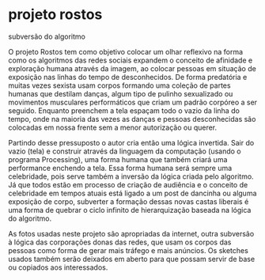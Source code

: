 # projeto rostos
subversão do algoritmo


O projeto Rostos tem como objetivo colocar um olhar reflexivo na forma como os algoritmos das redes sociais expandem o conceito de afinidade e exploração humana através da imagem, ao colocar pessoas em situação de exposição nas linhas do tempo de desconhecidos. De forma predatória e muitas vezes sexista usam corpos formando uma coleção de partes humanas que destilam danças, algum tipo de pulinho sexualizado ou movimentos musculares performáticos que criam um padrão corpóreo a ser seguido.
Enquanto preenchem a tela espaçam todo o vazio da linha do tempo, onde na maioria das vezes as danças e pessoas desconhecidas são colocadas em nossa frente sem a menor autorização ou querer.

Partindo desse pressuposto o autor cria então uma lógica invertida.
Sair do vazio (tela) e construir através da linguagem da computação (usando o programa Processing), uma forma humana que também criará uma performance enchendo a tela. Essa forma humana será sempre uma celebridade, pois serve também a inversão da lógica criada pelo algoritmo.
Já que todos estão em processo de criação de audiência e o conceito de celebridade em tempos atuais está ligado a um post de dancinha ou alguma exposição de corpo, subverter a formação dessas novas castas liberais é uma forma de quebrar o ciclo infinito de hierarquização baseada na lógica do algoritmo.

As fotos usadas neste projeto são apropriadas da internet, outra subversão à lógica das corporações donas das redes, que usam os corpos das pessoas como forma de gerar mais tráfego e mais anúncios.
Os sketches usados também serão deixados em aberto para que possam servir de base ou copiados aos interessados.
